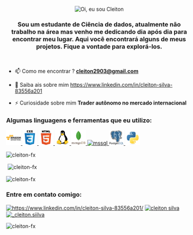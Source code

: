<p align="center">
  <img src="https://github.com/cleiton-fx/cleiton-fx/raw/main/assets/gif.gif" alt="Oi, eu sou  Cleiton">
</p>
<h3 align="center">Sou um estudante de Ciência de dados, atualmente não trabalho na área mas venho me dedicando dia após dia para encontrar meu lugar. Aqui você encontrará alguns de meus projetos. Fique a vontade para explorá-los.</h3>

<br>

- 📫 Como me encontrar ? **cleiton2903@gmail.com**

- 📄 Saiba ais sobre mim https://www.linkedin.com/in/cleiton-silva-83556a201

- ⚡ Curiosidade sobre mim **Trader autônomo no mercado internacional**



<h3 align="left"> Algumas linguagens e ferramentas que eu utilizo:</h3>
<p align="left"> <a href="https://aws.amazon.com" target="_blank"> <img src="https://raw.githubusercontent.com/devicons/devicon/master/icons/amazonwebservices/amazonwebservices-original-wordmark.svg" alt="aws" width="40" height="40"/> </a> <a href="https://www.w3schools.com/css/" target="_blank"> <img src="https://raw.githubusercontent.com/devicons/devicon/master/icons/css3/css3-original-wordmark.svg" alt="css3" width="40" height="40"/> </a> <a href="https://www.w3.org/html/" target="_blank"> <img src="https://raw.githubusercontent.com/devicons/devicon/master/icons/html5/html5-original-wordmark.svg" alt="html5" width="40" height="40"/> </a> <a href="https://www.linux.org/" target="_blank"> <img src="https://raw.githubusercontent.com/devicons/devicon/master/icons/linux/linux-original.svg" alt="linux" width="40" height="40"/> </a> <a href="https://www.mongodb.com/" target="_blank"> <img src="https://raw.githubusercontent.com/devicons/devicon/master/icons/mongodb/mongodb-original-wordmark.svg" alt="mongodb" width="40" height="40"/> </a> <a href="https://www.microsoft.com/en-us/sql-server" target="_blank"> <img src="https://www.svgrepo.com/show/303229/microsoft-sql-server-logo.svg" alt="mssql" width="40" height="40"/> </a> <a href="https://www.postgresql.org" target="_blank"> <img src="https://raw.githubusercontent.com/devicons/devicon/master/icons/postgresql/postgresql-original-wordmark.svg" alt="postgresql" width="40" height="40"/> </a> <a href="https://www.python.org" target="_blank"> <img src="https://raw.githubusercontent.com/devicons/devicon/master/icons/python/python-original.svg" alt="python" width="40" height="40"/> </a> </p>



<p><img align="center" src="https://github-readme-stats.vercel.app/api/top-langs?username=cleiton-fx&show_icons=true&locale=en&layout=compact" alt="cleiton-fx" /></p>

<p>&nbsp;<img align="center" src="https://github-readme-stats.vercel.app/api?username=cleiton-fx&show_icons=true&locale=en" alt="cleiton-fx" /></p>

<p><img align="center" src="https://github-readme-streak-stats.herokuapp.com/?user=cleiton-fx&" alt="cleiton-fx" /></p>

<h3 align="left">Entre em contato comigo:</h3>
<p align="left">
<a href="https://linkedin.com/in/https://www.linkedin.com/in/cleiton-silva-83556a201/" target="blank"><img align="center" src="https://raw.githubusercontent.com/rahuldkjain/github-profile-readme-generator/master/src/images/icons/Social/linked-in-alt.svg" alt="https://www.linkedin.com/in/cleiton-silva-83556a201/" height="30" width="40" /></a>
<a href="https://fb.com/cleiton silva" target="blank"><img align="center" src="https://raw.githubusercontent.com/rahuldkjain/github-profile-readme-generator/master/src/images/icons/Social/facebook.svg" alt="cleiton silva" height="30" width="40" /></a>
<a href="https://instagram.com/_cleiton.siilva" target="blank"><img align="center" src="https://raw.githubusercontent.com/rahuldkjain/github-profile-readme-generator/master/src/images/icons/Social/instagram.svg" alt="_cleiton.siilva" height="30" width="40" /></a>
</p>

<p <align="center"> <img src="https://komarev.com/ghpvc/?username=cleiton-fx&label=Profile%20views&color=0e75b6&style=flat" alt="cleiton-fx" /> </p>





  
  
  
  
  


    
      
     


    
    











